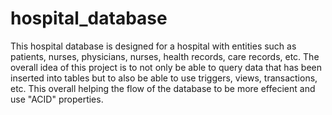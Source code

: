 # hospital_database
This hospital database is designed for a hospital with entities such as patients, nurses, physicians, nurses, health records, care records, etc. The overall idea of this project is to not only be able to query data that has been inserted into tables but to also be able to use triggers, views, transactions, etc. This overall helping the flow of the database to be more effecient and use "ACID" properties.
